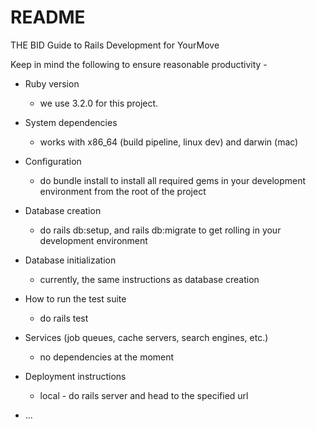 # README

THE BID Guide to Rails Development for YourMove

Keep in mind the following to ensure reasonable productivity - 

* Ruby version
  * we use 3.2.0 for this project.

* System dependencies
  * works with x86_64 (build pipeline, linux dev) and darwin (mac)

* Configuration
  * do bundle install to install all required gems in your development environment from the root of the project

* Database creation
  * do rails db:setup, and rails db:migrate to get rolling in your development environment

* Database initialization
  * currently, the same instructions as database creation

* How to run the test suite
  * do rails test

* Services (job queues, cache servers, search engines, etc.)
  * no dependencies at the moment 

* Deployment instructions
  * local - do rails server and head to the specified url

* ...

